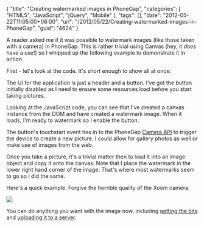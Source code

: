 {
	"title": "Creating watermarked images in PhoneGap",
	"categories": [
		"HTML5",
		"JavaScript",
		"jQuery",
		"Mobile"
	],
	"tags": [],
	"date": "2012-05-22T11:05:00+06:00",
	"url": "/2012/05/22/Creating-watermarked-images-in-PhoneGap",
	"guid": "4624"
}

A reader asked me if it was possible to watermark images (like those taken with a camera) in PhoneGap. This is rather trivial using Canvas (hey, it <i>does</i> have a use!) so I whipped up the following example to demonstrate it in action.
<!--more-->
First - let's look at the code. It's short enough to show all at once:

<script src="https://gist.github.com/2769530.js?file=gistfile1.html"></script>

The UI for the application is just a header and a button. I've got the button initially disabled as I need to ensure some resources load before you start taking pictures. 

Looking at the JavaScript code, you can see that I've created a canvas instance from the DOM and have created a watermark image. When it loads, I'm ready to watermark so I enable the button.

The button's touchstart event ties in to the PhoneGap <a href="http://docs.phonegap.com/en/1.7.0/cordova_camera_camera.md.html#Camera">Camera API</a> to trigger the device to create a new picture. I could allow for gallery photos as well or make use of images from the web. 

Once you take a picture, it's a trivial matter then to load it into an image object and copy it onto the canvas. Note that I place the watermark in the lower right hand corner of the image. That's where most watermarks seem to go so I did the same.

Here's a quick example. Forgive the horrible quality of the Xoom camera.

<img src="http://static.raymondcamden.com/images/device-2012-05-22-095628.png" />

You can do anything you want with the image now, including <a href="http://stackoverflow.com/questions/1590965/uploading-canvas-image-data-to-the-server">getting the bits</a> and <a href="http://www.raymondcamden.com/index.cfm/2011/11/2/PhoneGap-file-upload-to-ColdFusion">uploading it to a server</a>.